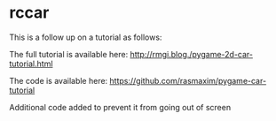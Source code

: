 # rccar

This is a follow up on a tutorial as follows:

The full tutorial is available here: http://rmgi.blog./pygame-2d-car-tutorial.html

The code is available here: https://github.com/rasmaxim/pygame-car-tutorial

Additional code added to prevent it from going out of screen

